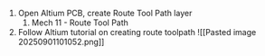 1. Open Altium PCB, create Route Tool Path layer
	1. Mech 11 - Route Tool Path
2. Follow Altium tutorial on creating route toolpath
![[Pasted image 20250901101052.png]]